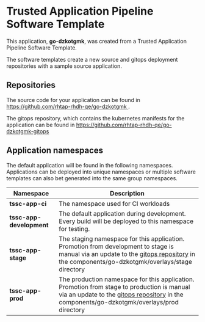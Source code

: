 # Trusted Application Pipeline Software Template

This application, **go-dzkotgmk**, was created from a Trusted Application Pipeline Software Template.

The software templates create a new source and gitops deployment repositories with a sample source application. 

## Repositories

The source code for your application can be found in [https://github.com/rhtap-rhdh-qe/go-dzkotgmk ](https://github.com/rhtap-rhdh-qe/go-dzkotgmk ).
 
The gitops repository, which contains the kubernetes manifests for the application can be found in 
[https://github.com/rhtap-rhdh-qe/go-dzkotgmk-gitops ](https://github.com/rhtap-rhdh-qe/go-dzkotgmk-gitops ) 

## Application namespaces 

The default application will be found in the following namespaces. Applications can be deployed into unique namespaces or multiple software templates can also bet generated into the same group namespaces.  

|  Namespace   |  Description   |  
| -------- | -------- |
| **tssc-app-ci** | The namespace used for CI workloads |
| **tssc-app-development** | The default application during development. Every build will be deployed to this namespace for testing. |
| **tssc-app-stage** | The staging namespace for this application. Promotion from development to stage is manual via an update to the [gitops repository](https://github.com/rhtap-rhdh-qe/go-dzkotgmk-gitops ) in the components/go-dzkotgmk/overlays/stage directory |
| **tssc-app-prod** | The production namespace for this application. Promotion from stage to production is manual via an update to the [gitops repository](https://github.com/rhtap-rhdh-qe/go-dzkotgmk-gitops ) in the components/go-dzkotgmk/overlays/prod directory |